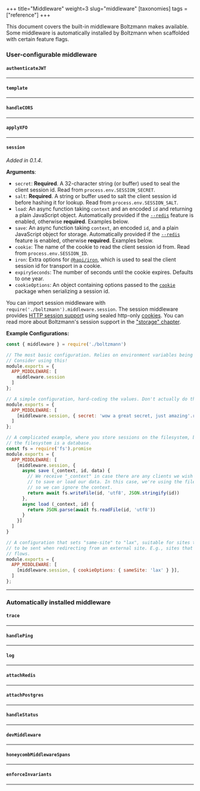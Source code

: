 +++
title="Middleware"
weight=3
slug="middleware"
[taxonomies]
tags = ["reference"]
+++

This document covers the built-in middleware Boltzmann makes available. Some
middleware is automatically installed by Boltzmann when scaffolded with certain
feature flags.

<!-- more -->


### User-configurable middleware

#### `authenticateJWT`

---

#### `template`

---

#### `handleCORS`

---

#### `applyXFO`

---

#### `session`

_Added in 0.1.4_.

**Arguments**:

- `secret`: **Required**. A 32-character string (or buffer) used to seal the client session id. Read
  from `process.env.SESSION_SECRET`. 
- `salt`: **Required**. A string or buffer used to salt the client session id before hashing it for lookup.
  Read from `process.env.SESSION_SALT`.
- `load`: An async function taking `context` and an encoded `id` and returning a plain JavaScript object.
  Automatically provided if the [`--redis`] feature is enabled, otherwise **required**. Examples below.
- `save`: An async function taking `context`, an encoded `id`, and a plain JavaScript object for storage.
  Automatically provided if the [`--redis`] feature is enabled, otherwise **required**. Examples below.
- `cookie`: The name of the cookie to read the client session id from. Read from `process.env.SESSION_ID`.
- `iron`: Extra options for [`@hapi/iron`], which is used to seal the client session id for transport in
  a cookie.
- `expirySeconds`: The number of seconds until the cookie expires. Defaults to one year.
- `cookieOptions`: An object containing options passed to the [`cookie`] package when serializing a session id.

You can import session middleware with `require('./boltzmann').middleware.session`. The session middleware
provides [HTTP session support] using sealed http-only [cookies]. You can read more about Boltzmann's session
support in the ["storage" chapter].

**Example Configurations:**

```javascript
const { middleware } = require('./boltzmann')

// The most basic configuration. Relies on environment variables being set for required values.
// Consider using this!
module.exports = {
  APP_MIDDLEWARE: [
    middleware.session
  ]
};

// A simple configuration, hard-coding the values. Don't actually do this.
module.exports = {
  APP_MIDDLEWARE: [
    [middleware.session, { secret: 'wow a great secret, just amazing'.repeat(2), salt: 'salty' }],
  ]
};

// A complicated example, where you store sessions on the filesystem, because
// the filesystem is a database.
const fs = require('fs').promise
module.exports = {
  APP_MIDDLEWARE: [
    [middleware.session, {
      async save (_context, id, data) {
        // We receive "_context" in case there are any clients we wish to use
        // to save or load our data. In this case, we're using the filesystem,
        // so we can ignore the context.
        return await fs.writeFile(id, 'utf8', JSON.stringify(id))
      },
      async load (_context, id) {
        return JSON.parse(await fs.readFile(id, 'utf8'))
      }
    }]
  ]
}

// A configuration that sets "same-site" to "lax", suitable for sites that require cookies
// to be sent when redirecting from an external site. E.g., sites that use OAuth-style login
// flows.
module.exports = {
  APP_MIDDLEWARE: [
    [middleware.session, { cookieOptions: { sameSite: 'lax' } }],
  ]
};
```

[`--redis`]: @/reference/01-cli.md#redis
[`@hapi/iron`]: https://github.com/hapijs/iron
[HTTP session support]: https://en.wikipedia.org/wiki/Session_(computer_science)#HTTP_session_token
[cookies]: https://developer.mozilla.org/en-US/docs/Web/HTTP/Cookies
["storage" chapter]: #TKTKTK
[`cookie`]: https://www.npmjs.com/package/cookie#options-1

---

### Automatically installed middleware

#### `trace`

---

#### `handlePing`

---

#### `log`

---

#### `attachRedis`

---

#### `attachPostgres`

---

#### `handleStatus`

---

#### `devMiddleware`

---

#### `honeycombMiddlewareSpans`

---

#### `enforceInvariants`

---
